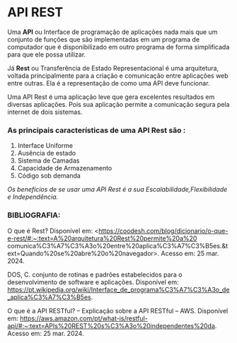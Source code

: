 # API REST #

Uma **API** ou Interface de programação de  aplicações nada mais que  um conjunto de funções que são implementadas em um programa de computador que é disponibilizado em outro programa de forma simplificada para que ele possa utilizar. 

Já **Rest** ou Transferência de Estado Representacional é uma  arquitetura, voltada principalmente para a criação e comunicação entre aplicações web entre outras. Ela é a representação de como uma API deve funcionar.  

Uma API Rest é uma aplicação leve que gera excelentes resultados em diversas aplicações. Pois sua aplicação permite  a comunicação  segura pela internet de dois sistemas.


### As principais características de uma API Rest são : ### 

1. Interface Uniforme
2. Ausência de estado
3. Sistema de Camadas
4. Capacidade de Armazenamento
5. Código sob demanda

_Os benefícios de se usar uma API Rest é a sua Escalabilidade,Flexibilidade e Independência._



### BIBLIOGRAFIA: ###

O que é Rest? 
Disponível em: <https://coodesh.com/blog/dicionario/o-que-e-rest/#:~:text=A%20arquitetura%20Rest%20permite%20a%20
comunica%C3%A7%C3%A3o%20entre%20aplica%C3%A7%C3%B5es.&text=Quando%20se%20abre%20o%20navegador>.
Acesso em: 25 mar. 2024.
‌


DOS, C. conjunto de rotinas e padrões estabelecidos para o desenvolvimento de software e aplicações. 
Disponível em: <https://pt.wikipedia.org/wiki/Interface_de_programa%C3%A7%C3%A3o_de_aplica%C3%A7%C3%B5es>.


O que é a API RESTful? – Explicação sobre a API RESTful – AWS. 
Disponível em: <https://aws.amazon.com/pt/what-is/restful-api/#:~:text=APIs%20REST%20s%C3%A3o%20independentes%20da>.
Acesso em: 25 mar. 2024.


